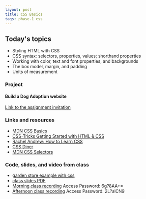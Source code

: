 ```yaml
---
layout: post
title: CSS Basics
tags: phase-1 css
---
```


## Today's topics

- Styling HTML with CSS
- CSS syntax: selectors, properties, values; shorthand properties
- Working with color, text and font properties, and backgrounds
- The box model, margin, and padding
- Units of measurement

### Project
#### Build a Dog Adoption website

[Link to the assignment invitation](https://classroom.github.com/a/N-Puj6WS)

### Links and resources

- [MDN CSS Basics](https://developer.mozilla.org/en-US/docs/Learn/Getting_started_with_the_web/CSS_basics)
- [CSS-Tricks Getting Started with HTML & CSS](https://css-tricks.com/guides/beginner/)
- [Rachel Andrew: How to Learn CSS](https://www.smashingmagazine.com/2019/01/how-to-learn-css/)
- [CSS Diner](https://flukeout.github.io/)
- [MDN CSS Selectors](https://developer.mozilla.org/en-US/docs/Web/CSS/CSS_Selectors)

### Code, slides, and video from class

- [garden store example with css](https://github.com/momentum-team-1/examples/tree/master/garden-store-css)
- [class slides PDF](../slide-decks/css-basics.pdf)
- [Morning class recording](https://zoom.us/rec/share/tM5THayo3ztJbNLW-WbiAK08RNj0X6a8hnIe_KVeyxuvASigNhx5tF3vV7dpoUx3) Access Password: 6g?8AA+=
- [Afternoon class recording](https://zoom.us/rec/share/ypMlDvLXrEFIWZGT-EzzX419B63oX6a81iNPrvMPnxl7fBoId5e7qZyhdqxAhDju?startTime=1587581992000) Access Password: 2L?alCN9
